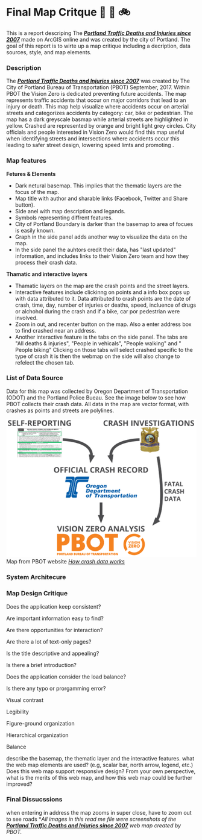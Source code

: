 # Final Map Critque :walking: :car: :bike:
This is a report descriping The [***Portland Traffic Deaths and Injuries since 2007***](https://pdx.maps.arcgis.com/apps/MapSeries/index.html?appid=5385b143768c445db915a9c7fad32ebe) made on ArcGIS online and was created by the city of Portland. The goal of this report is to wirte up a map critique including a decription, data sources, style, and map elements.

### Description
The [***Portland Traffic Deaths and Injuries since 2007***](https://pdx.maps.arcgis.com/apps/MapSeries/index.html?appid=5385b143768c445db915a9c7fad32ebe) was created by The City of Portland Bureau of Transportation (PBOT) September, 2017. Within PBOT the Vision Zero is dedicated preventing future accidents. The map represents traffic accidents that occur on major corridors that lead to an injury or death. This map help visualize where accidents occur on arterial streets and categorizes accidents by category: car, bike or pedestrian. The map has a dark greyscale basmap while arterial streets are highlighted in yellow. Crashed are represented by orange and bright light grey circles. City officials and people interested in Vision Zero would find this map useful when identifying streets and intersections where accidents occur this leading to safer street design, lowering speed limts and promoting . 

### Map features
**Fetures & Elements**
* Dark netural basemap. This implies that the thematic layers are the focus of the map.
* Map title with author and sharable links (Facebook, Twitter and Share button).
* Side anel with map description and legands.
* Symbols representing diffrent features.
* City of Portland Boundary is darker than the basemap to area of focues is easily known.
* Graph in the side panel adds another way to visualize the data on the map.
* In the side panel the auhtors credit their data, has "last updated" information, and includes links to their Vision Zero team and how they process their crash data. 

**Thamatic and interactive layers**
* Thamatic layers on the map are the crash points and the street layers.
* Interactive features include clickinng on points and a info box pops up with data attributed to it. Data attributed to crash points are the date of crash, time, day, number of injuries or deaths, speed, incluence of drugs or alchohol during the crash and if a bike, car por pedestrian were involved. 
* Zoom in out, and recenter button on the map. Also a enter address box to find crashed near an address. 
* Another interactive feature is the tabs on the side panel. The tabs are "All deaths & injuries", "People in vehicals", "People walking" and " People biking" Clicking on those tabs will select crashed specific to the type of crash it is then the webmap on the side will also change to refelect the chosen tab.

### List of Data Source
Data for this map was collected by Oregon Department of Transportation (ODOT) and the Portland Police Bueau. See the image below to see how PBOT collects their crash data. All data in the map are vector format, with crashes as points and streets are polylines.

![alt text](https://github.com/garciahan/Final_MapCritque/blob/master/Crashdiagram.png)
Map from PBOT website [*How crash data works*](https://www.portlandoregon.gov/transportation/article/595691)

### System Architecure

### Map Design Critique

Does the application keep consistent?

Are important information easy to find?

Are there opportunities for interaction?

Are there a lot of text-only pages?

Is the title descriptive and appealing?

Is there a brief introduction?

Does the application consider the load balance?

Is there any typo or prorgamming error?

Visual contrast

Legibility

Figure-ground organization

Hierarchical organization

Balance

describe the basemap, the thematic layer and the interactive features.
what the web map elements are used? (e.g, scalar bar, north arrow, legend, etc.)
Does this web map support responsive design?
From your own perspective, what is the merits of this web map, and how this web map could be further improved?

### Final Dissucssions
when entering in address the map zooms in super close, have to zoom out to see roads
**All images in this read me file were screenshots of the [***Portland Traffic Deaths and Injuries since 2007***](https://pdx.maps.arcgis.com/apps/MapSeries/index.html?appid=5385b143768c445db915a9c7fad32ebe) web map created by PBOT.*
